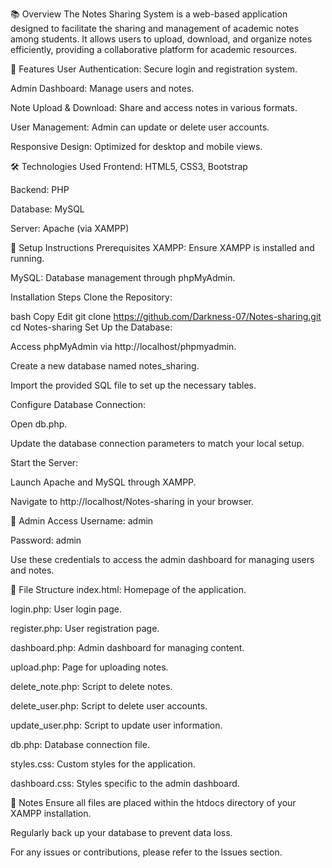 📚 Overview
The Notes Sharing System is a web-based application designed to facilitate the sharing and management of academic notes among students. It allows users to upload, download, and organize notes efficiently, providing a collaborative platform for academic resources.

🚀 Features
User Authentication: Secure login and registration system.

Admin Dashboard: Manage users and notes.

Note Upload & Download: Share and access notes in various formats.

User Management: Admin can update or delete user accounts.

Responsive Design: Optimized for desktop and mobile views.

🛠️ Technologies Used
Frontend: HTML5, CSS3, Bootstrap

Backend: PHP

Database: MySQL

Server: Apache (via XAMPP)

🧰 Setup Instructions
Prerequisites
XAMPP: Ensure XAMPP is installed and running.

MySQL: Database management through phpMyAdmin.

Installation Steps
Clone the Repository:

bash
Copy
Edit
git clone https://github.com/Darkness-07/Notes-sharing.git
cd Notes-sharing
Set Up the Database:

Access phpMyAdmin via http://localhost/phpmyadmin.

Create a new database named notes_sharing.

Import the provided SQL file to set up the necessary tables.

Configure Database Connection:

Open db.php.

Update the database connection parameters to match your local setup.

Start the Server:

Launch Apache and MySQL through XAMPP.

Navigate to http://localhost/Notes-sharing in your browser.

🔐 Admin Access
Username: admin

Password: admin

Use these credentials to access the admin dashboard for managing users and notes.

📄 File Structure
index.html: Homepage of the application.

login.php: User login page.

register.php: User registration page.

dashboard.php: Admin dashboard for managing content.

upload.php: Page for uploading notes.

delete_note.php: Script to delete notes.

delete_user.php: Script to delete user accounts.

update_user.php: Script to update user information.

db.php: Database connection file.

styles.css: Custom styles for the application.

dashboard.css: Styles specific to the admin dashboard.

📌 Notes
Ensure all files are placed within the htdocs directory of your XAMPP installation.

Regularly back up your database to prevent data loss.

For any issues or contributions, please refer to the Issues section.
